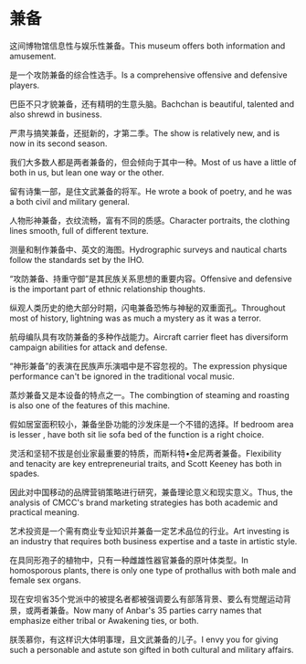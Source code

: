 # 兼备

<p><span class="chinese">这间博物馆信息性与娱乐性兼备。</span><span class="english">This museum offers both information and amusement.</span></p>

<p><span class="chinese">是一个攻防兼备的综合性选手。</span><span class="english">Is a comprehensive offensive and defensive players.</span></p>

<p><span class="chinese">巴臣不只才貌兼备，还有精明的生意头脑。</span><span class="english">Bachchan is beautiful, talented and also shrewd in business.</span></p>

<p><span class="chinese">严肃与搞笑兼备，还挺新的，才第二季。</span><span class="english">The show is relatively new, and is now in its second season.</span></p>

<p><span class="chinese">我们大多数人都是两者兼备的，但会倾向于其中一种。</span><span class="english">Most of us have a little of both in us, but lean one way or the other.</span></p>

<p><span class="chinese">留有诗集一部，是住文武兼备的将军。</span><span class="english">He wrote a book of poetry, and he was a both civil and military general.</span></p>

<p><span class="chinese">人物形神兼备，衣纹流畅，富有不同的质感。</span><span class="english">Character portraits, the clothing lines smooth, full of different texture.</span></p>

<p><span class="chinese">测量和制作兼备中、英文的海图。</span><span class="english">Hydrographic surveys and nautical charts follow the standards set by the IHO.</span></p>

<p><span class="chinese">“攻防兼备、持重守御”是其民族关系思想的重要内容。</span><span class="english">Offensive and defensive is the important part of ethnic relationship thoughts.</span></p>

<p><span class="chinese">纵观人类历史的绝大部分时期，闪电兼备恐怖与神秘的双重面孔。</span><span class="english">Throughout most of history, lightning was as much a mystery as it was a terror.</span></p>

<p><span class="chinese">航母编队具有攻防兼备的多种作战能力。</span><span class="english">Aircraft carrier fleet has diversiform campaign abilities for attack and defense.</span></p>

<p><span class="chinese">“神形兼备”的表演在民族声乐演唱中是不容忽视的。</span><span class="english">The expression physique performance can't be ignored in the traditional vocal music.</span></p>

<p><span class="chinese">蒸炒兼备又是本设备的特点之一。</span><span class="english">The combingtion of steaming and roasting is also one of the features of this machine.</span></p>

<p><span class="chinese">假如居室面积较小，兼备坐卧功能的沙发床是一个不错的选择。</span><span class="english">If bedroom area is lesser , have both sit lie sofa bed of the function is a right choice.</span></p>

<p><span class="chinese">灵活和坚韧不拔是创业家最重要的特质，而斯科特•金尼两者兼备。</span><span class="english">Flexibility and tenacity are key entrepreneurial traits, and Scott Keeney has both in spades.</span></p>

<p><span class="chinese">因此对中国移动的品牌营销策略进行研究，兼备理论意义和现实意义。</span><span class="english">Thus, the analysis of CMCC's brand marketing strategies has both academic and practical meaning.</span></p>

<p><span class="chinese">艺术投资是一个需有商业专业知识并兼备一定艺术品位的行业。</span><span class="english">Art investing is an industry that requires both business expertise and a taste in artistic style.</span></p>

<p><span class="chinese">在具同形孢子的植物中，只有一种雌雄性器官兼备的原叶体类型。</span><span class="english">In homosporous plants, there is only one type of prothallus with both male and female sex organs.</span></p>

<p><span class="chinese">现在安坝省35个党派中的被提名者都被强调要么有部落背景、要么有觉醒运动背景，或两者兼备。</span><span class="english">Now many of Anbar's 35 parties carry names that emphasize either tribal or Awakening ties, or both.</span></p>

<p><span class="chinese">朕羡慕你，有这样识大体明事理，且文武兼备的儿子。</span><span class="english">I envy you for giving such a personable and astute son gifted in both cultural and military affairs.</span></p>

